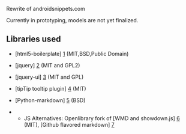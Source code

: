 Rewrite of androidsnippets.com

Currently in prototyping, models are not yet finalized.

Libraries used
--------------

* [html5-boilerplate] [1] (MIT,BSD,Public Domain)
* [jquery] [2] (MIT and GPL2)
* [jquery-ui] [3] (MIT and GPL)
* [tipTip tooltip plugin] [4] (MIT)
* [Python-markdown] [5] (BSD)
* * JS Alternatives: Openlibrary fork of [WMD and showdown.js] [6] (MIT), [Github flavored markdown] [7]

   [1]: https://github.com/paulirish/html5-boilerplate
   [2]: http://jquery.com/
   [3]: http://jqueryui.com/
   [4]: http://code.drewwilson.com/entry/tiptip-jquery-plugin 
   [5]: http://www.freewisdom.org/projects/python-markdown/
   [6]: https://github.com/abgrilo/wmd
   [7]: https://github.com/github/github-flavored-markdown/blob/gh-pages/scripts/showdown.js
   
